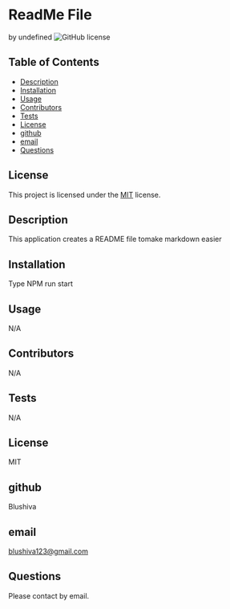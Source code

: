 # ReadMe File
  by undefined
  ![GitHub license](https://img.shields.io/badge/license-MIT-blue.svg)

  ## Table of Contents
  
- [Description](##description)
- [Installation](##installation)
- [Usage](#usage)
- [Contributors](##contributing)
- [Tests](##tests)
- [License](##license)
- [github](##github)
- [email](##email)
- [Questions](##questions)


## License

This project is licensed under the [MIT](https://choosealicense.com/licenses/MIT) license.
## Description
This application creates a README file tomake markdown easier
## Installation
Type NPM run start
## Usage
N/A
## Contributors
N/A
## Tests
N/A
## License
MIT
## github
Blushiva
## email
blushiva123@gmail.com
## Questions
Please contact by email.